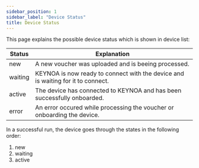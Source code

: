 ```yaml
---
sidebar_position: 1
sidebar_label: "Device Status"
title: Device Status
---
```


This page explains the possible device status which is shown in device list:

| Status            | Explanation                                                       |
| ----------------- | ----------------------------------------------------------------- |
| new               | A new voucher was uploaded and is beeing processed.         |
| waiting           | KEYNOA is now ready to connect with the device and is waiting for it to connect. |
| active			| The device has connected to KEYNOA and has been successfully onboarded. |
| error				| An error occured while processing the voucher or onboarding the device. |

In a successful run, the device goes through the states in the following order:
1. new
2. waiting
3. active